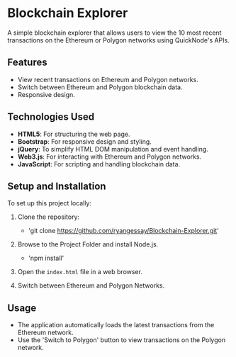 # Blockchain Explorer

A simple blockchain explorer that allows users to view the 10 most recent transactions on the Ethereum or Polygon networks using QuickNode's APIs.

## Features

- View recent transactions on Ethereum and Polygon networks.
- Switch between Ethereum and Polygon blockchain data.
- Responsive design.

## Technologies Used

- **HTML5**: For structuring the web page.
- **Bootstrap**: For responsive design and styling.
- **jQuery**: To simplify HTML DOM manipulation and event handling.
- **Web3.js**: For interacting with Ethereum and Polygon networks.
- **JavaScript**: For scripting and handling blockchain data.

## Setup and Installation

To set up this project locally:

1. Clone the repository:

    - 'git clone https://github.com/ryangessay/Blockchain-Explorer.git'

2. Browse to the Project Folder and install Node.js.

    - 'npm install'

3. Open the `index.html` file in a web browser.
   
4. Switch between Ethereum and Polygon Networks. 

## Usage

- The application automatically loads the latest transactions from the Ethereum network.
- Use the 'Switch to Polygon' button to view transactions on the Polygon network.
